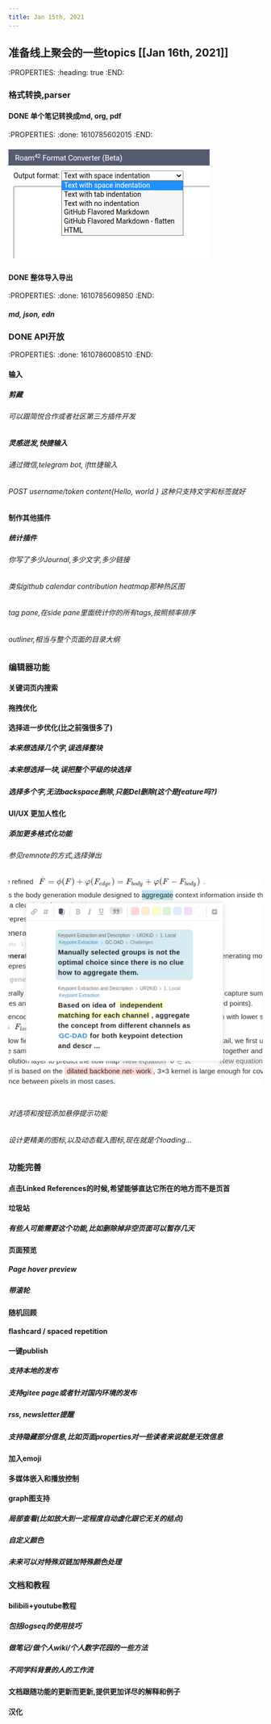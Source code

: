 ```yaml
---
title: Jan 15th, 2021
---
```


## 准备线上聚会的一些topics [[Jan 16th, 2021]]
:PROPERTIES:
:heading: true
:END:
### 格式转换,parser
#### DONE 单个笔记转换成md, org, pdf 
:PROPERTIES:
:done: 1610785602015
:END:
##### ![image.png](/assets/journals_2021_01_15_1610692332591_0.png)
##### [](https://github.com/handuozh/logseq-notes/blob/master/assets/journals_2021_01_15_1610692332591_0.png?raw=true)
#### DONE 整体导入导出 
:PROPERTIES:
:done: 1610785609850
:END:
##### md, json, edn
### DONE API开放 
:PROPERTIES:
:done: 1610786008510
:END:
#### 输入
##### 剪藏
###### 可以跟简悦合作或者社区第三方插件开发
##### 灵感迸发,快捷输入
###### 通过微信,telegram bot, ifttt捷输入
###### POST username/token content{Hello, world } 这种只支持文字和标签就好
#### 制作其他插件
##### 统计插件
###### 你写了多少Journal,多少文字,多少链接
###### 类似github calendar contribution heatmap那种热区图
###### tag pane,在side pane里面统计你的所有tags,按照频率排序
###### outliner,相当与整个页面的目录大纲
### 编辑器功能
#### 关键词页内搜索
#### 拖拽优化
#### 选择进一步优化(比之前强很多了)
##### 本来想选择几个字,误选择整块
##### 本来想选择一块,误把整个平级的块选择
##### 选择多个字,无法backspace删除,只能Del删除(这个是feature吗?)
#### UI/UX 更加人性化
##### 添加更多格式化功能
###### 参见remnote的方式,选择弹出
 ![t0.png](/assets/journals_2021_01_15_1610693662885_0.png)
###### [](https://github.com/handuozh/logseq-notes/blob/master/assets/journals_2021_01_15_1610693662885_0.png?raw=true)
###### 对选项和按钮添加悬停提示功能
###### 设计更精美的图标,以及动态载入图标,现在就是个loading...
### 功能完善
#### 点击Linked References的时候,希望能够直达它所在的地方而不是页首
#### 垃圾站
##### 有些人可能需要这个功能,比如删除掉非空页面可以暂存几天
#### 页面预览
##### Page hover preview
##### 带滚轮
#### 随机回顾
#### flashcard / spaced repetition
#### 一键publish
##### 支持本地的发布
##### 支持gitee page或者针对国内环境的发布
##### rss, newsletter提醒
##### 支持隐藏部分信息,比如页面properties对一些读者来说就是无效信息
#### 加入emoji
#### 多媒体嵌入和播放控制
#### graph图支持
##### 局部查看(比如放大到一定程度自动虚化跟它无关的结点)
##### 自定义颜色
##### 未来可以对特殊双链加特殊颜色处理
### 文档和教程
#### bilibili+youtube教程
##### 包括logseq的使用技巧
##### 做笔记/做个人wiki/个人数字花园的一些方法
##### 不同学科背景的人的工作流
#### 文档跟随功能的更新而更新,提供更加详尽的解释和例子
#### 汉化
